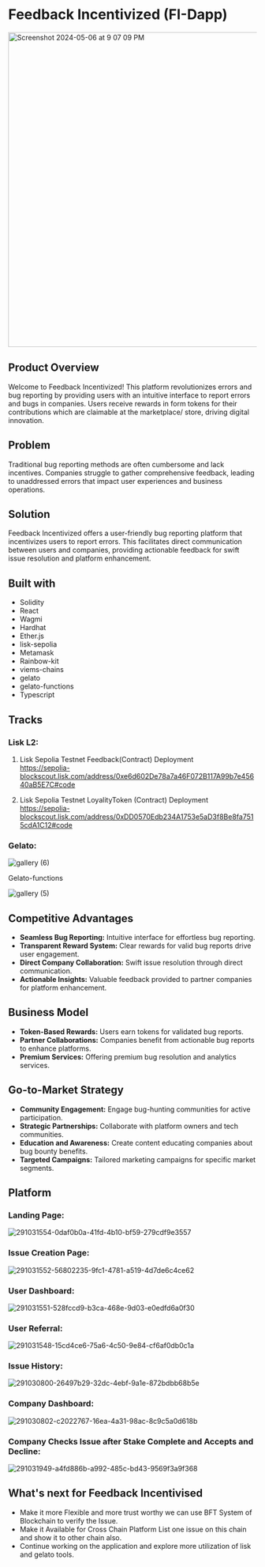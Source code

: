 # Feedback Incentivized (FI-Dapp)
<img width="637" alt="Screenshot 2024-05-06 at 9 07 09 PM" src="https://github.com/AmaanSayyad/Feedback-Incentivised/assets/82640789/d3c62f63-417a-418c-aac1-ba63735e84ed">

## Product Overview

Welcome to Feedback Incentivized! This platform revolutionizes errors and bug reporting by providing users with an intuitive interface to report errors and bugs in companies. Users receive rewards in form tokens for their contributions which are claimable at the marketplace/ store, driving digital innovation.

## Problem

Traditional bug reporting methods are often cumbersome and lack incentives. Companies struggle to gather comprehensive feedback, leading to unaddressed errors that impact user experiences and business operations.

## Solution

Feedback Incentivized offers a user-friendly bug reporting platform that incentivizes users to report errors. This facilitates direct communication between users and companies, providing actionable feedback for swift issue resolution and platform enhancement.

## Built with

- Solidity
- React
- Wagmi
- Hardhat
- Ether.js
- lisk-sepolia
- Metamask
- Rainbow-kit
- viems-chains
- gelato
- gelato-functions
- Typescript

## Tracks
### Lisk L2:
1. Lisk Sepolia Testnet Feedback(Contract) Deployment <br/>
https://sepolia-blockscout.lisk.com/address/0xe6d602De78a7a46F072B117A99b7e45640aB5E7C#code

2. Lisk Sepolia Testnet LoyalityToken (Contract) Deployment <br/>
https://sepolia-blockscout.lisk.com/address/0xDD0570Edb234A1753e5aD3f8Be8fa7515cdA1C12#code

### Gelato:

![gallery (6)](https://github.com/AmaanSayyad/Feedback-Incentivised/assets/69464744/49f515b9-43a8-42bc-9645-9162433bae62)

Gelato-functions

![gallery (5)](https://github.com/AmaanSayyad/Feedback-Incentivised/assets/69464744/c4bb94e9-e128-45d6-8840-447cd7b6e97a)

## Competitive Advantages

- **Seamless Bug Reporting:** Intuitive interface for effortless bug reporting.
- **Transparent Reward System:** Clear rewards for valid bug reports drive user engagement.
- **Direct Company Collaboration:** Swift issue resolution through direct communication.
- **Actionable Insights:** Valuable feedback provided to partner companies for platform enhancement.

## Business Model

- **Token-Based Rewards:** Users earn tokens for validated bug reports.
- **Partner Collaborations:** Companies benefit from actionable bug reports to enhance platforms.
- **Premium Services:** Offering premium bug resolution and analytics services.

## Go-to-Market Strategy

- **Community Engagement:** Engage bug-hunting communities for active participation.
- **Strategic Partnerships:** Collaborate with platform owners and tech communities.
- **Education and Awareness:** Create content educating companies about bug bounty benefits.
- **Targeted Campaigns:** Tailored marketing campaigns for specific market segments.

## Platform
### Landing Page:
![291031554-0daf0b0a-41fd-4b10-bf59-279cdf9e3557](https://github.com/AmaanSayyad/Feedback-Incentivised/assets/69464744/54cc84bb-512b-4c33-851f-285ef25099e6)

### Issue Creation Page:
![291031552-56802235-9fc1-4781-a519-4d7de6c4ce62](https://github.com/AmaanSayyad/Feedback-Incentivised/assets/69464744/00faeca7-4bff-4aae-8764-3ed6b2639acf)

### User Dashboard:
![291031551-528fccd9-b3ca-468e-9d03-e0edfd6a0f30](https://github.com/AmaanSayyad/Feedback-Incentivised/assets/69464744/9bc1eea6-dfed-4df1-bbbc-ca0d0d76e756)

### User Referral:
![291031548-15cd4ce6-75a6-4c50-9e84-cf6af0db0c1a](https://github.com/AmaanSayyad/Feedback-Incentivised/assets/69464744/a314fc4a-9fac-4c23-bc5f-22432b7facbd)

### Issue History:
![291030800-26497b29-32dc-4ebf-9a1e-872bdbb68b5e](https://github.com/AmaanSayyad/Feedback-Incentivised/assets/69464744/dece14ab-e40a-44a1-af86-8a0cddeef0f2)

### Company Dashboard:
![291030802-c2022767-16ea-4a31-98ac-8c9c5a0d618b](https://github.com/AmaanSayyad/Feedback-Incentivised/assets/69464744/69590fae-a7a7-47cf-8d84-2fa4dd608bf2)

### Company Checks Issue after Stake Complete and Accepts and Decline:
![291031949-a4fd886b-a992-485c-bd43-9569f3a9f368](https://github.com/AmaanSayyad/Feedback-Incentivised/assets/69464744/b838826c-d324-4d11-8f5b-fdaa7792dbec)

## What's next for Feedback Incentivised 

- Make it more Flexible and more trust worthy we can use BFT System of Blockchain to verify the Issue.
- Make it Available for Cross Chain Platform List one issue on this chain and show it to other chain also.
- Continue working on the application and explore more utilization of lisk and gelato tools.
